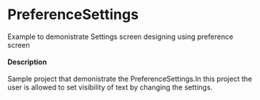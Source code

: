 # PreferenceSettings
Example to demonistrate Settings screen designing using preference screen</br></br>
**Description**</br></br>
Sample project that demonistrate the PreferenceSettings.In this project the user is allowed to set visibility of text by changing the settings.
